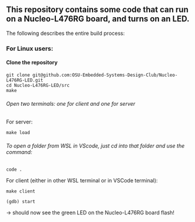 ## This repository contains some code that can run on a Nucleo-L476RG board, and turns on an LED. 

The following describes the entire build process:

### For Linux users:
#### Clone the repository 
```
git clone git@github.com:OSU-Embedded-Systems-Design-Club/Nucleo-L476RG-LED.git
cd Nucleo-L476RG-LED/src
make
```

###### Open two terminals: one for client and one for server
For server:
```
make load
```

###### To open a folder from WSL in VScode, just cd into that folder and use the command:
```
code .
```

For client (either in other WSL terminal or in VSCode terminal):  

```
make client
```
```
(gdb) start
```
-> should now see the green LED on the Nucleo-L476RG board flash!  

